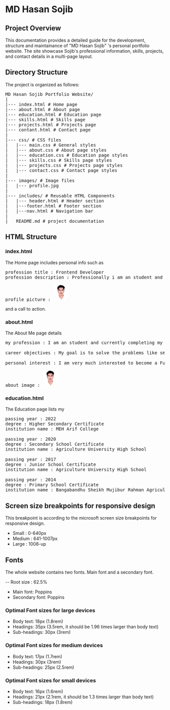 # MD Hasan Sojib

## Project Overview
This documentation provides a detailed guide for the development, structure and maintainance of "MD Hasan Sojib" 's personal portfolio website. The site showcase Sojib's professional information, skills, projects, and contact details in a multi-page layout.

## Directory Structure
The project is organized as follows: 
<pre>
MD Hasan Sojib Portfolio Website/
|
|--- index.html # Home page
|--- about.html # About page
|--- education.html # Education page
|--- skills.html # Skills page
|--- projects.html # Projects page
|--- contant.html # Contact page
|
|--- css/ # CSS files
|   |--- main.css # General styles
|   |--- about.css # About page styles
|   |--- education.css # Education page styles
|   |--- skills.css # Skills page styles
|   |--- projects.css # Projects page styles
|   |--- contact.css # Contact page styles
|
|--- images/ # Image files
|   |--- profile.jpg
|
|--- includes/ # Reusable HTML Components
|   |--- header.html # Header section
|   |---footer.html # Footer section
|   |---nav.html # Navigation bar
|
|___README.md # project documentation
</pre>

## HTML Structure
### index.html
The Home page includes personal info such as 
<pre>
profession title : Frontend Developer
profession description : Professionally i am an student and right now working as a frontend web developer. I make frontend by coding, not using any cms(content management system) right now.

profile picture : <img src="images/profile-picture.jpg" width="50">
</pre>

and a call to action.

### about.html
The About Me page details
<pre>
my profession : I am an student and currently completing my BSc degree in Computer Science and Engineering. Also besides my degree, i am working as a junior Frontend Web Developer. 

career objectives : My goal is to solve the problems like small business, startup, entrepreuner's problem and creating website for those who want to start any online services, courses etc. 

personal interest : I am very much interested to become a Full stack web developer and learning new technologies in this field. I am currently learning and exploring Backend technologies like nodjs, mongodb etc. Also i like to explore other technological field like app development, game development and blockchain etc.

about image : <img src="images/profile-picture.jpg" width="50">
</pre>

### education.html
The Education page lists my 
<pre>
passing year : 2022
degree : Higher Secondary Certificate
institution name : MEH Arif College

passing year : 2020
degree : Secondary School Certificate
institution name : Agriculture University High School

passing year : 2017
degree : Junior School Certificate
institution name : Agriculture University High School

passing year : 2014
degree : Primary School Certificate
institution name : Bangabandhu Sheikh Mujibur Rahman Agriculture University Primary School
</pre>

## Screen size breakpoints for responsive design
This breakpoint is according to the microsoft screen size breakpoints for responsive design.

* Small : 0-640px
* Medium : 641-1007px
* Large : 1008-up

## Fonts
The whole website contains two fonts. Main font and a secondary font.

-- Root size : 62.5%

* Main font: Poppins
* Secondary font: Poppins

### Optimal Font sizes for large devices

* Body text: 18px (1.8rem)
* Headings: 35px (3.5rem, it should be 1.96 times larger than body text)
* Sub-headings: 30px (3rem)

### Optimal Font sizes for medium devices

* Body text: 17px (1.7rem)
* Headings: 30px (3rem)
* Sub-headings: 25px (2.5rem)

### Optimal Font sizes for small devices

* Body text: 16px (1.6rem)
* Headings: 21px (2.1rem, it should be 1.3 times larger than body text)
* Sub-headings: 18px (1.8rem)